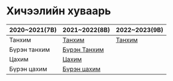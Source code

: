 # Хичээлийн хуваарь

2020~2021(7B) | 2021~2022(8B) | 2022~2023(9B)
------------ | ------------- | ------------- |
Танхим | [Танхим](./huvaari/8/tanhim) | [Танхим](./huvaari/8/default) |
Бүрэн танхим | [Бүрэн Танхим](./huvaari/8/default) | |
Цахим | [Цахим](./huvaari/8/online) |  |
Бүрэн цахим | [Бүрэн цахим](./huvaari/8/all-online) |  |


